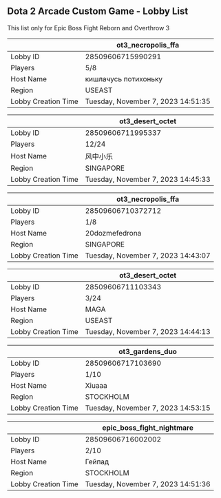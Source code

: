 ## Dota 2 Arcade Custom Game - Lobby List

This list only for Epic Boss Fight Reborn and Overthrow 3

|  | ot3_necropolis_ffa |
| ------ | ------ |
| Lobby ID | 28509606715990291 |
| Players | 5/8 |
| Host Name | кишлачусь потихоньку |
| Region | USEAST |
| Lobby Creation Time | Tuesday, November 7, 2023 14:51:35 |


|  | ot3_desert_octet |
| ------ | ------ |
| Lobby ID | 28509606711995337 |
| Players | 12/24 |
| Host Name | 风中小乐 |
| Region | SINGAPORE |
| Lobby Creation Time | Tuesday, November 7, 2023 14:45:33 |


|  | ot3_necropolis_ffa |
| ------ | ------ |
| Lobby ID | 28509606710372712 |
| Players | 1/8 |
| Host Name | 20dozmefedrona |
| Region | SINGAPORE |
| Lobby Creation Time | Tuesday, November 7, 2023 14:43:07 |


|  | ot3_desert_octet |
| ------ | ------ |
| Lobby ID | 28509606711103343 |
| Players | 3/24 |
| Host Name | MAGA |
| Region | USEAST |
| Lobby Creation Time | Tuesday, November 7, 2023 14:44:13 |


|  | ot3_gardens_duo |
| ------ | ------ |
| Lobby ID | 28509606717103690 |
| Players | 1/10 |
| Host Name | Xiuaaa |
| Region | STOCKHOLM |
| Lobby Creation Time | Tuesday, November 7, 2023 14:53:15 |


|  | epic_boss_fight_nightmare |
| ------ | ------ |
| Lobby ID | 28509606716002002 |
| Players | 2/10 |
| Host Name | Гейпад |
| Region | STOCKHOLM |
| Lobby Creation Time | Tuesday, November 7, 2023 14:51:36 |


